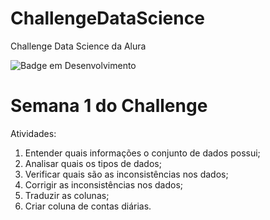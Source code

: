 # ChallengeDataScience
Challenge Data Science da Alura

![Badge em Desenvolvimento](http://img.shields.io/static/v1?label=STATUS&message=EM%20DESENVOLVIMENTO&color=GREEN&style=for-the-badge)


# Semana 1 do Challenge

Atividades:
1. Entender quais informações o conjunto de dados possui;
2. Analisar quais os tipos de dados;
3. Verificar quais são as inconsistências nos dados;
4. Corrigir as inconsistências nos dados;
5. Traduzir as colunas;
6. Criar coluna de contas diárias.
